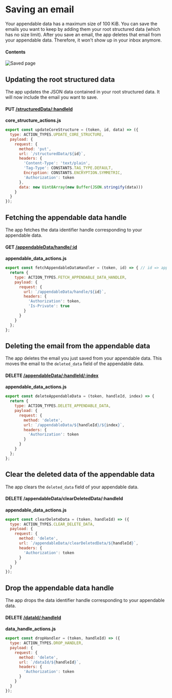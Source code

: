 # Saving an email

Your appendable data has a maximum size of 100 KiB. You can save the emails you want to keep by adding them your root structured data (which has no size limit). After you save an email, the app deletes that email from your appendable data. Therefore, it won't show up in your inbox anymore.

#### Contents

<!-- toc -->

![Saved page](/assets/saved-page.png)

## Updating the root structured data

The app updates the JSON data contained in your root structured data. It will now include the email you want to save.

#### PUT [/structuredData/:handleId](https://github.com/maidsafe/rfcs/blob/master/text/0042-launcher-api-v0.6/api/structured_data.md#update-structured-data)

**core_structure_actions.js**

```js
export const updateCoreStructure = (token, id, data) => ({
  type: ACTION_TYPES.UPDATE_CORE_STRUCTURE,
  payload: {
    request: {
      method: 'put',
      url: `/structuredData/${id}`,
      headers: {
        'Content-Type': 'text/plain',
        'Tag-Type': CONSTANTS.TAG_TYPE.DEFAULT,
        Encryption: CONSTANTS.ENCRYPTION.SYMMETRIC,
        'Authorization': token
      },
      data: new Uint8Array(new Buffer(JSON.stringify(data)))
    }
  }
});
```

## Fetching the appendable data handle

The app fetches the data identifier handle corresponding to your appendable data.

#### GET [/appendableData/handle/:id](https://github.com/maidsafe/rfcs/blob/master/text/0042-launcher-api-v0.6/api/appendable_data.md#get-data-identifier-handle)

**appendable_data_actions.js**

```js
export const fetchAppendableDataHandler = (token, id) => { // id => appendable data id
  return {
    type: ACTION_TYPES.FETCH_APPENDABLE_DATA_HANDLER,
    payload: {
      request: {
        url: `/appendableData/handle/${id}`,
        headers: {
          'Authorization': token,
          'Is-Private': true
        }
      }
    }
  };
};
```

## Deleting the email from the appendable data

The app deletes the email you just saved from your appendable data. This moves the email to the `deleted_data` field of the appendable data.

#### DELETE [/appendableData/:handleId/:index](https://github.com/maidsafe/rfcs/blob/master/text/0042-launcher-api-v0.6/api/appendable_data.md#delete-data-by-index)

**appendable_data_actions.js**

```js
export const deleteAppendableData = (token, handleId, index) => {
  return {
    type: ACTION_TYPES.DELETE_APPENDABLE_DATA,
    payload: {
      request: {
        method: 'delete',
        url: `/appendableData/${handleId}/${index}`,
        headers: {
          'Authorization': token
        }
      }
    }
  };
};
```

## Clear the deleted data of the appendable data

The app clears the `deleted_data` field of your appendable data.

#### DELETE /appendableData/clearDeletedData/:handleId

**appendable_data_actions.js**

```js
export const clearDeleteData = (token, handleId) => ({
  type: ACTION_TYPES.CLEAR_DELETE_DATA,
  payload: {
    request: {
      method: 'delete',
      url: `/appendableData/clearDeletedData/${handleId}`,
      headers: {
        'Authorization': token
      }
    }
  }
});
```

## Drop the appendable data handle

The app drops the data identifier handle corresponding to your appendable data.

#### DELETE [/dataId/:handleId](https://github.com/maidsafe/rfcs/blob/master/text/0042-launcher-api-v0.6/api/appendable_data.md#drop-handle)

**data_handle_actions.js**

```js
export const dropHandler = (token, handleId) => ({
  type: ACTION_TYPES.DROP_HANDLER,
  payload: {
    request: {
      method: 'delete',
      url: `/dataId/${handleId}`,
      headers: {
        'Authorization': token
      }
    }
  }
});
```
